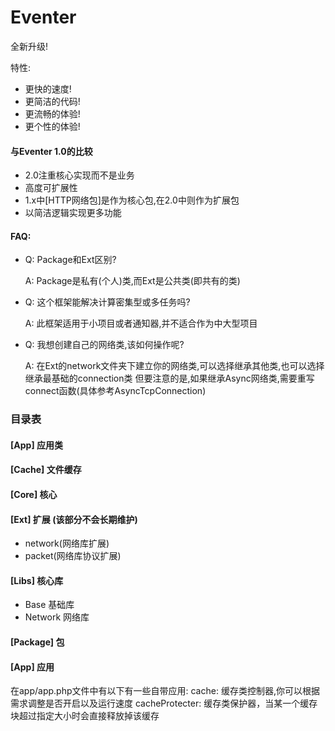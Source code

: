 # Eventer
全新升级!

特性:

 - 更快的速度!
 - 更简洁的代码!
 - 更流畅的体验!
 - 更个性的体验!

#### 与Eventer 1.0的比较

 - 2.0注重核心实现而不是业务
 - 高度可扩展性
 - 1.x中[HTTP网络包]是作为核心包,在2.0中则作为扩展包
 - 以简洁逻辑实现更多功能

#### FAQ:

 - Q: Package和Ext区别?

   A: Package是私有(个人)类,而Ext是公共类(即共有的类)

 - Q: 这个框架能解决计算密集型或多任务吗?

   A: 此框架适用于小项目或者通知器,并不适合作为中大型项目

* Q: 我想创建自己的网络类,该如何操作呢?

  A: 在Ext的network文件夹下建立你的网络类,可以选择继承其他类,也可以选择继承最基础的connection类
     但要注意的是,如果继承Async网络类,需要重写connect函数(具体参考AsyncTcpConnection)

  

### 目录表

#### [App] 应用类

#### [Cache] 文件缓存

#### [Core] 核心

#### [Ext] 扩展 (该部分不会长期维护)

 - network(网络库扩展)
 - packet(网络库协议扩展)

#### [Libs] 核心库

 - Base 基础库
 - Network 网络库

#### [Package] 包

#### [App] 应用
在app/app.php文件中有以下有一些自带应用:
cache: 缓存类控制器,你可以根据需求调整是否开启以及运行速度
cacheProtecter: 缓存类保护器，当某一个缓存块超过指定大小时会直接释放掉该缓存
